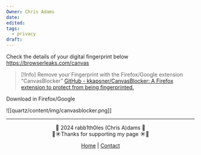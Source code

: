 ```yaml
---
Owner: Chris Adams
date: 
edited: 
tags:
  - privacy
draft:
---
```


Check the details of your digital fingerprint below
https://browserleaks.com/canvas

> [!Info] 
Remove your Fingerprint with the Firefox/Google extension “CanvasBlocker”
[GitHub - kkapsner/CanvasBlocker: A Firefox extension to protect from being fingerprinted.](https://github.com/kkapsner/CanvasBlocker/?tab=readme-ov-file)

Download in Firefox/Google

![[quartz/content/img/canvasblocker.png]]

---
<div style="text-align: center;">
	<div class="gradient-text">👾 2024 rabb1th0les (Chris A)dams 👾</div> 
	🌴☀Thanks for supporting my page ☀🌴
	<nav>
		<ul style="list-style: none; padding: 0;">
			<div style="text-align: center;">
				<li><a href="index.html">Home</a> | <a href="Contact.html">Contact</a></li>
			</div>
		</ul>
	</nav>	
</div>